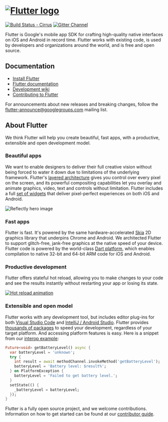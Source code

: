 # [![Flutter logo][]][flutter.dev]

[![Build Status - Cirrus][]][Build status]
[![Gitter Channel][]][Gitter badge]

Flutter is Google's mobile app SDK for crafting high-quality native interfaces
on iOS and Android in record time. Flutter works with existing code, is used by
developers and organizations around the world, and is free and open source.

## Documentation

* [Install Flutter](https://flutter.dev/get-started/)
* [Flutter documentation](https://flutter.dev/docs)
* [Development wiki](https://github.com/flutter/flutter/wiki)
* [Contributing to Flutter](https://github.com/flutter/flutter/blob/master/CONTRIBUTING.md)

For announcements about new releases and breaking changes, follow the
[flutter-announce@googlegroups.com](https://groups.google.com/forum/#!forum/flutter-announce)
mailing list.

## About Flutter

We think Flutter will help you create beautiful, fast apps, with a productive,
extensible and open development model.

### Beautiful apps

We want to enable designers to deliver their full creative vision without being
forced to water it down due to limitations of the underlying framework.
Flutter's [layered architecture] gives you control over every pixel on the
screen, and its powerful compositing capabilities let you overlay and animate
graphics, video, text and controls without limitation. Flutter includes a full
[set of widgets][widget catalog] that deliver pixel-perfect experiences on both
iOS and Android.

![Reflectly hero image][Reflectly hero image]

### Fast apps

Flutter is fast. It's powered by the same hardware-accelerated [Skia] 2D
graphics library that underpins Chrome and Android. We architected Flutter to
support glitch-free, jank-free graphics at the native speed of your device.
Flutter code is powered by the world-class [Dart platform], which enables
compilation to native 32-bit and 64-bit ARM code for iOS and Android.

### Productive development

Flutter offers stateful hot reload, allowing you to make changes to your code
and see the results instantly without restarting your app or losing its state.

[![Hot reload animation][]][Hot reload]

### Extensible and open model

Flutter works with any development tool, but includes editor plug-ins for both
[Visual Studio Code] and [IntelliJ / Android Studio]. Flutter provides
[thousands of packages][Flutter packages] to speed your development, regardless
of your target platform. And accessing platform features is easy. Here is a
snippet from our [interop example]:

```dart
Future<void> getBatteryLevel() async {
  var batteryLevel = 'unknown';
  try {
    int result = await methodChannel.invokeMethod('getBatteryLevel');
    batteryLevel = 'Battery level: $result%';
  } on PlatformException {
    batteryLevel = 'Failed to get battery level.';
  }
  setState(() {
    _batteryLevel = batteryLevel;
  });
}
```

Flutter is a fully open source project, and we welcome contributions.
Information on how to get started can be found at our
[contributor guide](CONTRIBUTING.md).

[Flutter logo]: https://flutter.dev/assets/flutter-lockup-4cb0ee072ab312e59784d9fbf4fb7ad42688a7fdaea1270ccf6bbf4f34b7e03f.svg
[flutter.dev]: https://flutter.dev
[Build Status - Cirrus]: https://api.cirrus-ci.com/github/flutter/flutter.svg
[Build status]: https://cirrus-ci.com/github/flutter/flutter/master
[Gitter Channel]: https://badges.gitter.im/flutter/flutter.svg
[Gitter badge]: https://gitter.im/flutter/flutter?utm_source=badge&utm_medium=badge&utm_campaign=pr-badge&utm_content=badge
[layered architecture]: https://flutter.dev/docs/resources/inside-flutter
[widget catalog]: https://flutter.dev/widgets/
[Reflectly hero image]: https://github.com/flutter/website/blob/master/src/images/homepage/reflectly-hero-600px.png
[Skia]: https://skia.org/
[Dart platform]: https://dart.dev/
[Hot reload animation]: https://raw.githubusercontent.com/flutter/website/master/src/_assets/image/tools/android-studio/hot-reload.gif
[Hot reload]: https://flutter.dev/docs/development/tools/hot-reload
[Visual Studio Code]: https://marketplace.visualstudio.com/items?itemName=Dart-Code.flutter
[IntelliJ / Android Studio]: https://plugins.jetbrains.com/plugin/9212-flutter
[Flutter packages]: https://pub.dev/flutter
[interop example]: https://github.com/flutter/flutter/tree/master/examples/platform_channel